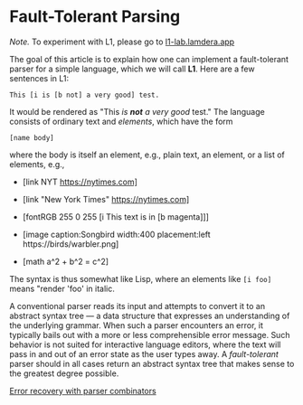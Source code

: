 # Fault-Tolerant Parsing

*Note.* To experiment with L1, please go to [l1-lab.lamdera.app](https://l1-lab.lamdera.app)

The goal of this article is to explain how one can implement a fault-tolerant parser for a simple language, which we will call **L1**.  Here are a few sentences in L1:

```
This [i is [b not] a very good] test.
```

It would be rendered as "This _is_ _**not** a very good_  test." The language consists
of ordinary text and _elements_, which have the form 

```
[name body]
```

where the body is itself an element, e.g., plain text, an element, or
a list of elements,  e.g.,

- [link NYT https://nytimes.com]

- [link "New York Times" https://nytimes.com]

- [fontRGB 255 0 255 [i This text is in [b magenta]]]

- [image caption:Songbird width:400 placement:left https://birds/warbler.png]

- [math a^2 + b^2 = c^2] 


The syntax is thus somewhat like Lisp, where
an elements like `[i foo]` means "render 'foo' in italic.   

A conventional parser reads its input and attempts to convert it to an abstract syntax tree — a data structure that expresses an understanding of the underlying grammar. When such a parser encounters an error, it typically
bails out with a more or less comprehensible error message.  Such behavior
is not suited for interactive language editors, where the text will pass 
in and out of an error state as the user types away.  A _fault-tolerant_ parser should in all cases return an abstract syntax tree that makes sense to the greatest degree possible.



[Error recovery with parser combinators](https://eyalkalderon.com/blog/nom-error-recovery/)

